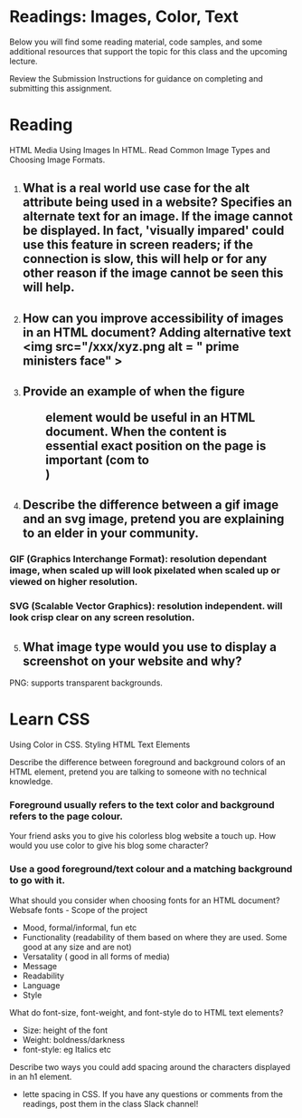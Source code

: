 

# Readings: Images, Color, Text
Below you will find some reading material, code samples, and some additional resources that support the topic for this class and the upcoming lecture.

Review the Submission Instructions for guidance on completing and submitting this assignment.

# Reading
HTML Media
Using Images In HTML. Read Common Image Types and Choosing Image Formats.

1.  ## What is a real world use case for the alt attribute being used in a website? Specifies an alternate text for an image.  If the image cannot be displayed. In fact, 'visually impared' could use this feature in screen readers; if the connection is slow, this will help or for any other reason if the image cannot be seen this will help. 
2.  ## How can you improve accessibility of images in an HTML document? Adding alternative text  <img src="/xxx/xyz.png alt = " prime ministers face" >
3. ## Provide an example of when the figure <figure> element would be useful in an HTML document. When the content is essential exact position on the page is important (com  to <aside>)
4. ## Describe the difference between a gif image and an svg image, pretend you are explaining to an elder in your community.
### GIF (Graphics Interchange Format): resolution dependant image, when scaled up will look pixelated when scaled up or viewed on higher resolution.
### SVG (Scalable Vector Graphics): resolution independent. will look crisp clear on any screen resolution.

5. ## What image type would you use to display a screenshot on your website and why?
PNG: supports transparent backgrounds.

# Learn CSS
Using Color in CSS. Styling HTML Text Elements

Describe the difference between foreground and background colors of an HTML element, pretend you are talking to someone with no technical knowledge.
### Foreground usually refers to the text color and background refers to the page colour.

Your friend asks you to give his colorless blog website a touch up. How would you use color to give his blog some character?
### Use a good foreground/text colour and a matching background to go with it.

What should you consider when choosing fonts for an HTML document? Websafe fonts - Scope of the project
- Mood, formal/informal, fun etc
- Functionality (readability of them based on where they are used.  Some good at any size and are not)
- Versatality ( good in all forms of media)
- Message
- Readability
- Language
- Style 

What do font-size, font-weight, and font-style do to HTML text elements?
- Size: height of the font
- Weight: boldness/darkness
- font-style: eg Italics etc

Describe two ways you could add spacing around the characters displayed in an h1 element.
- lette spacing in CSS.
If you have any questions or comments from the readings, post them in the class Slack channel!
